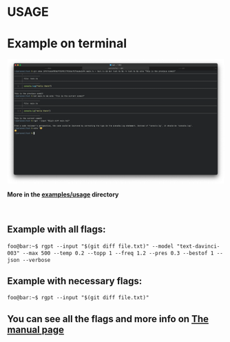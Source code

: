 # USAGE

# Example on terminal

![Usage Example](/assets/examples/usage/base_usage.png)

**More in the [examples/usage](https://github.com/vibovenkat123/review-gpt/tree/main/assets/examples/usage) directory**

<br />

## Example with all flags:

```console
foo@bar:~$ rgpt --input "$(git diff file.txt)" --model "text-davinci-003" --max 500 --temp 0.2 --topp 1 --freq 1.2 --pres 0.3 --bestof 1 --json --verbose
```

## Example with necessary flags:

```console
foo@bar:~$ rgpt --input "$(git diff file.txt)"
```
## You can see all the flags and more info on [The manual page](https://github.com/vibovenkat123/review-gpt/blob/main/man/rgpt.1.ronn)
